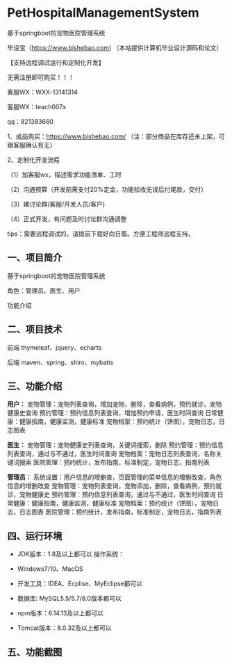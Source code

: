 # PetHospitalManagementSystem
 基于springboot的宠物医院管理系统

毕设宝（https://www.bishebao.com) （本站提供计算机毕业设计源码和论文）

【支持远程调试运行和定制化开发】

无需注册即可购买！！！

客服WX：WXX-13141314

客服WX：teach007x

qq：821383660


1、成品购买：https://www.bishebao.com/ （注：部分商品在库存还未上架，可跟客服确认有无）

2、定制化开发流程

（1）加客服wx，描述需求功能清单、工时

（2）沟通预算（开发前需支付20%定金，功能验收无误后付尾款，交付）

（3）建讨论群(客服/开发人员/客户)

（4）正式开发，有问题及时讨论群沟通调整

tips：需要远程调试的，请提前下载好向日葵。方便工程师远程支持。
<h2>一、项目简介</h2>
基于springboot的宠物医院管理系统

角色：管理员、医生、用户

功能介绍
<h2>二、项目技术</h2>
前端 thymeleaf、jquery、echarts

后端 maven、spring、shiro、mybatis
<h2>三、功能介绍</h2>
<div class="markdown-heading" dir="auto">
<div class="markdown-heading" dir="auto">

<strong>用户：</strong>
宠物管理：宠物列表查询，增加宠物，删除，查看病例，预约就诊，宠物健康史查询
预约管理：预约信息列表查询，增加预约申请，医生时间查询
日常健康：健康指南，健康监测，健康标准
宠物档案：预约统计（饼图），宠物日志，日志图表

<strong>医生：</strong>
宠物管理：宠物健康史列表查询，关键词搜索，删除
预约管理：预约信息列表查询，通过与不通过，医生时间查询
宠物档案：宠物日志列表查询，名称关键词搜索
医院管理：预约统计，发布指南，标准制定，宠物日志，指南列表

<strong>管理员：</strong>
系统设置：用户信息的增删查，页面管理的菜单信息的增删改查，角色信息的增删改查
宠物管理：宠物列表查询，宠物添加，删除，查看病例，预约就诊，宠物健康史
预约管理：预约信息列表查询，通过与不通过，医生时间查询
日常健康：健康指南，健康监测，健康标准
宠物档案：预约统计（饼图），宠物日志，日志图表
医院管理：预约统计，发布指南，标准制定，宠物日志，指南列表

</div>
</div>
<h2>四、运行环境</h2>
<ul dir="auto">
 	<li>
<p dir="auto">JDK版本：1.8及以上都可以 操作系统：</p>
</li>
 	<li>
<p dir="auto">Windows7/10、MacOS</p>
</li>
 	<li>
<p dir="auto">开发工具：IDEA、Ecplise、MyEclipse都可以</p>
</li>
 	<li>
<p dir="auto">数据库: MySQL5.5/5.7/8.0版本都可以</p>
</li>
 	<li>
<p dir="auto">npm版本：6.14.13及以上都可以</p>
</li>
 	<li>
<p dir="auto">Tomcat版本：8.0.32及以上都可以</p>
</li>
</ul>
<h2>五、功能截图</h2>
<img class="aligncenter size-full wp-image" src="https://www.bishebao.com/wp-content/uploads/2024/07/基于springboot的宠物医院管理系统/result/image_1_1.png" alt="" />
<img class="aligncenter size-full wp-image" src="https://www.bishebao.com/wp-content/uploads/2024/07/基于springboot的宠物医院管理系统/result/image_2_2.png" alt="" />
<img class="aligncenter size-full wp-image" src="https://www.bishebao.com/wp-content/uploads/2024/07/基于springboot的宠物医院管理系统/result/image_3_3.png" alt="" />
<img class="aligncenter size-full wp-image" src="https://www.bishebao.com/wp-content/uploads/2024/07/基于springboot的宠物医院管理系统/result/image_4_4.png" alt="" />
<img class="aligncenter size-full wp-image" src="https://www.bishebao.com/wp-content/uploads/2024/07/基于springboot的宠物医院管理系统/result/image_5_5.png" alt="" />
<img class="aligncenter size-full wp-image" src="https://www.bishebao.com/wp-content/uploads/2024/07/基于springboot的宠物医院管理系统/result/image_6_6.png" alt="" />
<img class="aligncenter size-full wp-image" src="https://www.bishebao.com/wp-content/uploads/2024/07/基于springboot的宠物医院管理系统/result/image_7_7.png" alt="" />
<img class="aligncenter size-full wp-image" src="https://www.bishebao.com/wp-content/uploads/2024/07/基于springboot的宠物医院管理系统/result/image_8_8.png" alt="" />
<img class="aligncenter size-full wp-image" src="https://www.bishebao.com/wp-content/uploads/2024/07/基于springboot的宠物医院管理系统/result/image_9_9.png" alt="" />